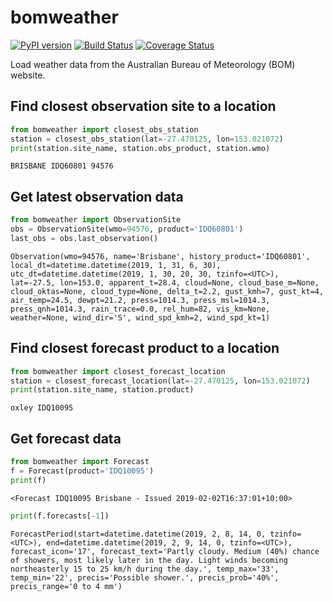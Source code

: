 # bomweather

[![PyPI version](https://badge.fury.io/py/bomweather.svg)](https://badge.fury.io/py/bomweather) [![Build Status](https://travis-ci.org/aguinane/bomweather.svg?branch=master)](https://travis-ci.org/aguinane/bomweather) [![Coverage Status](https://coveralls.io/repos/github/aguinane/bomweather/badge.svg)](https://coveralls.io/github/aguinane/bomweather)

Load weather data from the Australian Bureau of Meteorology (BOM) website.

## Find closest observation site to a location

```python
from bomweather import closest_obs_station
station = closest_obs_station(lat=-27.470125, lon=153.021072)
print(station.site_name, station.obs_product, station.wmo)
```
`BRISBANE IDQ60801 94576`

## Get latest observation data

```python
from bomweather import ObservationSite
obs = ObservationSite(wmo=94576, product='IDQ60801')
last_obs = obs.last_observation()
```
`Observation(wmo=94576, name='Brisbane', history_product='IDQ60801', local_dt=datetime.datetime(2019, 1, 31, 6, 30), utc_dt=datetime.datetime(2019, 1, 30, 20, 30, tzinfo=<UTC>), lat=-27.5, lon=153.0, apparent_t=28.4, cloud=None, cloud_base_m=None, cloud_oktas=None, cloud_type=None, delta_t=2.2, gust_kmh=7, gust_kt=4, air_temp=24.5, dewpt=21.2, press=1014.3, press_msl=1014.3, press_qnh=1014.3, rain_trace=0.0, rel_hum=82, vis_km=None, weather=None, wind_dir='S', wind_spd_kmh=2, wind_spd_kt=1)`


## Find closest forecast product to a location

```python
from bomweather import closest_forecast_location
station = closest_forecast_location(lat=-27.470125, lon=153.021072)
print(station.site_name, station.product)
```
`oxley IDQ10095`


## Get forecast data

```python
from bomweather import Forecast
f = Forecast(product='IDQ10095')
print(f)
```
`<Forecast IDQ10095 Brisbane - Issued 2019-02-02T16:37:01+10:00>`
```python
print(f.forecasts[-1])
```
`ForecastPeriod(start=datetime.datetime(2019, 2, 8, 14, 0, tzinfo=<UTC>), end=datetime.datetime(2019, 2, 9, 14, 0, tzinfo=<UTC>), forecast_icon='17', forecast_text='Partly cloudy. Medium (40%) chance of showers, most likely later in the day. Light winds becoming northeasterly 15 to 25 km/h during the day.', temp_max='33', temp_min='22', precis='Possible shower.', precis_prob='40%', precis_range='0 to 4 mm')`